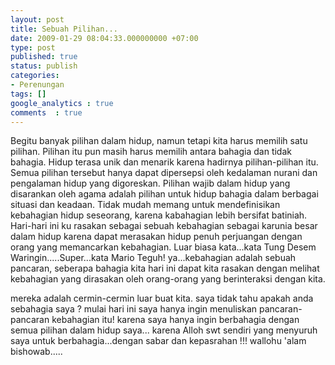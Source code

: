 ```yaml
---
layout: post
title: Sebuah Pilihan...
date: 2009-01-29 08:04:33.000000000 +07:00
type: post
published: true
status: publish
categories:
- Perenungan
tags: []
google_analytics : true
comments  : true
---
```

Begitu banyak pilihan dalam hidup, namun tetapi kita harus memilih satu pilihan. Pilihan itu pun masih harus memilih antara bahagia dan tidak bahagia. Hidup terasa unik dan menarik karena hadirnya pilihan-pilihan itu.  Semua pilihan tersebut hanya dapat dipersepsi oleh kedalaman  nurani dan pengalaman hidup yang digoreskan. Pilihan wajib dalam hidup yang disarankan oleh agama adalah pilihan untuk hidup bahagia dalam berbagai situasi dan keadaan. Tidak mudah memang untuk mendefinisikan kebahagian hidup seseorang, karena kabahagian lebih bersifat batiniah.  Hari-hari ini ku rasakan sebagai sebuah kebahagian sebagai karunia besar dalam hidup karena dapat merasakan hidup penuh perjuangan dengan orang yang memancarkan kebahagian. Luar biasa kata...kata Tung Desem Waringin.....Super...kata Mario Teguh!   ya...kebahagian adalah sebuah pancaran, seberapa bahagia kita hari ini dapat kita rasakan dengan melihat kebahagian yang dirasakan oleh orang-orang yang berinteraksi dengan kita.


mereka adalah cermin-cermin luar buat kita.  saya tidak tahu apakah anda sebahagia saya ?  mulai hari ini saya hanya ingin menuliskan pancaran-pancaran kebahagian itu! karena saya hanya ingin berbahagia dengan semua pilihan dalam hidup saya... karena Alloh swt sendiri yang menyuruh saya untuk berbahagia...dengan sabar dan kepasrahan !!! wallohu 'alam bishowab.....
